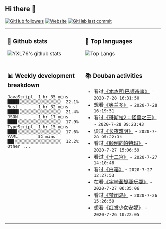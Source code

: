 ## Hi there 👋

[![GitHub followers](https://img.shields.io/github/followers/YXL76?style=for-the-badge&color=blue)](https://github.com/YXL76?tab=followers)
[![Website](https://img.shields.io/website?style=for-the-badge&up_message=Blog&url=https%3A%2F%2Fyxl76.net%2F&color=brightgreen)](https://yxl76.net)
[![GitHub last commit](https://img.shields.io/github/last-commit/YXL76/YXL76?label=update&style=for-the-badge&color=orange)](https://github.com/YXL76/YXL76)

<table>
<tr>
<td valign="top" width="50%">

### 🔭 Github stats

![YXL76's github stats](https://github-readme-stats.yxl76.vercel.app/api?username=YXL76&count_private=true&show_icons=true&theme=tokyonight)

</td>

<td valign="top" width="50%">

### 🌱 Top languages

![Top Langs](https://github-readme-stats.yxl76.vercel.app/api/top-langs/?username=YXL76&layout=compact&theme=tokyonight)

</td>
</tr>
<tr>
<td valign="top" width="50%">

### 📊 Weekly development breakdown

```text
JavaScript  1 hr 35 mins   ████▋░░░░░░░░░░░░░░░░  22.1%
Rust        1 hr 32 mins   ████▍░░░░░░░░░░░░░░░░  21.4%
JSON        1 hr 17 mins   ███▊░░░░░░░░░░░░░░░░░  17.9%
TypeScript  1 hr 15 mins   ███▋░░░░░░░░░░░░░░░░░  17.6%
YAML        52 mins        ██▌░░░░░░░░░░░░░░░░░░  12.2%
Other ...
```

</td>
<td valign="top" width="50%">

### 📚 Douban activities

- 看过[《本杰明·巴顿奇事》](http://movie.douban.com/subject/1485260/) - `2020-7-28 16:31:50`
- 想看[《奥兰多》](http://movie.douban.com/subject/1301895/) - `2020-7-28 16:19:51`
- 看过[《哥斯拉2：怪兽之王》](http://movie.douban.com/subject/25890017/) - `2020-7-28 09:23:43`
- 读过[《长夜难明》](https://book.douban.com/subject/26923390/) - `2020-7-28 05:22:34`
- 看过[《颠倒的帕特玛》](http://movie.douban.com/subject/10001432/) - `2020-7-27 15:06:59`
- 看过[《十二宫》](http://movie.douban.com/subject/1781126/) - `2020-7-27 14:10:48`
- 看过[《白箱》](http://movie.douban.com/subject/25955381/) - `2020-7-27 12:27:53`
- 在看[《宇崎酱想要玩耍》](http://movie.douban.com/subject/34965632/) - `2020-7-27 06:35:06`
- 看过[《禁闭岛》](http://movie.douban.com/subject/2334904/) - `2020-7-26 15:26:59`
- 想看[《红发少女安妮》](http://movie.douban.com/subject/2309883/) - `2020-7-26 10:22:05`

</td>
</tr>
</table>

<!--
**YXL76/YXL76** is a ✨ _special_ ✨ repository because its `README.md` (this file) appears on your GitHub profile.

Here are some ideas to get you started:

- 🔭 I’m currently working on ...
- 🌱 I’m currently learning ...
- 👯 I’m looking to collaborate on ...
- 🤔 I’m looking for help with ...
- 💬 Ask me about ...
- 📫 How to reach me: ...
- 😄 Pronouns: ...
- ⚡ Fun fact: ...
-->

